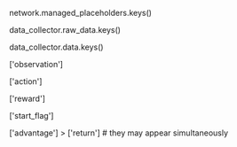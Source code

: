 network.managed_placeholders.keys()

data_collector.raw_data.keys()

data_collector.data.keys()

['observation']

['action']

['reward']

['start_flag']

['advantage'] > ['return'] # they may appear simultaneously